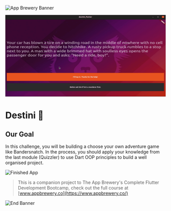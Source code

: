 ![App Brewery Banner](https://github.com/londonappbrewery/Images/blob/master/AppBreweryBanner.png)

![Destini Flutter](images/destini_flutter.gif)


# Destini 🤔

## Our Goal

In this challenge, you will be building a choose your own adventure game like Bandersnatch. In the process, you should apply your knowledge from the last module (Quizzler) to use Dart OOP principles to build a well organised project.

![Finished App](https://github.com/londonappbrewery/Images/blob/master/Destini.gif)


>This is a companion project to The App Brewery's Complete Flutter Development Bootcamp, check out the full course at [www.appbrewery.co](https://www.appbrewery.co/)

![End Banner](https://github.com/londonappbrewery/Images/blob/master/readme-end-banner.png)